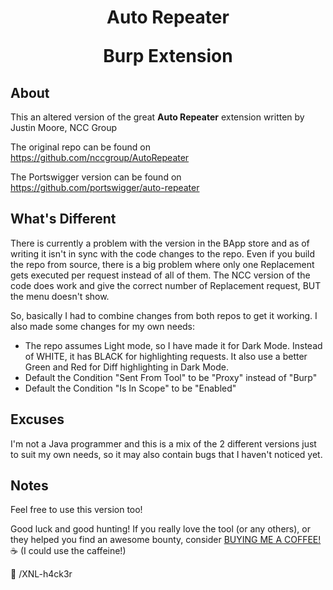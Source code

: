 <center><h1>Auto Repeater<p>Burp Extension</h1></center>

## About

This an altered version of the great **Auto Repeater** extension written by Justin Moore, NCC Group

The original repo can be found on https://github.com/nccgroup/AutoRepeater

The Portswigger version can be found on https://github.com/portswigger/auto-repeater

## What's Different

There is currently a problem with the version in the BApp store and as of writing it isn't in sync with the code changes to the repo. Even if you build the repo from source, there is a big problem where only one Replacement gets executed per request instead of all of them. The NCC version of the code does work and give the correct number of Replacement request, BUT the menu doesn't show.

So, basically I had to combine changes from both repos to get it working. I also made some changes for my own needs:

- The repo assumes Light mode, so I have made it for Dark Mode. Instead of WHITE, it has BLACK for highlighting requests. It also use a better Green and Red for Diff highlighting in Dark Mode.
- Default the Condition "Sent From Tool" to be "Proxy" instead of "Burp"
- Default the Condition "Is In Scope" to be "Enabled"

## Excuses

I'm not a Java programmer and this is a mix of the 2 different versions just to suit my own needs, so it may also contain bugs that I haven't noticed yet.

## Notes

Feel free to use this version too!

Good luck and good hunting!
If you really love the tool (or any others), or they helped you find an awesome bounty, consider [BUYING ME A COFFEE!](https://ko-fi.com/xnlh4ck3r) ☕ (I could use the caffeine!)

🤘 /XNL-h4ck3r
